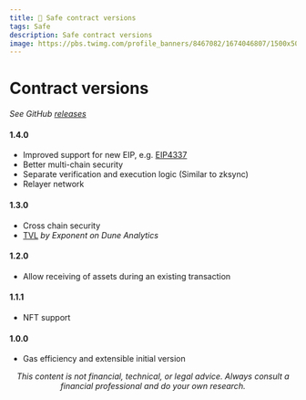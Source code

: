 ```yaml
---
title: 🔰 Safe contract versions
tags: Safe
description: Safe contract versions
image: https://pbs.twimg.com/profile_banners/8467082/1674046807/1500x500
---
```


Contract versions
===

*See GitHub [releases](https://github.com/safe-global/safe-contracts/releases)*

#### 1.4.0

- Improved support for new EIP, e.g. [EIP4337](https://eips.ethereum.org/EIPS/eip-4337)
- Better multi-chain security
- Separate verification and execution logic (Similar to zksync)
- Relayer network

#### 1.3.0

- Cross chain security
- [TVL](https://dune.com/exponent/safe-proxies-tvl-and-deployment) *by Exponent on Dune Analytics*

#### 1.2.0

- Allow receiving of assets during an existing transaction

#### 1.1.1

- NFT support

#### 1.0.0

- Gas efficiency and extensible initial version

<p style="text-align: center; font-style: italic">This content is not financial, technical, or legal advice. Always consult a financial professional and do your own research.</p>

<style>
    .markdown-body h1 {
        font-weight: 700;
        font-size: 3.4rem;
    }
    .markdown-body {
        font-size: 1.8rem;
    }
    .markdown-body a:link {
        color: #3C8974
    }
    .markdown-body a:hover {
        color: #225347 
    }
    .markdown-body a:active {
        color: #225347
    }
</style>